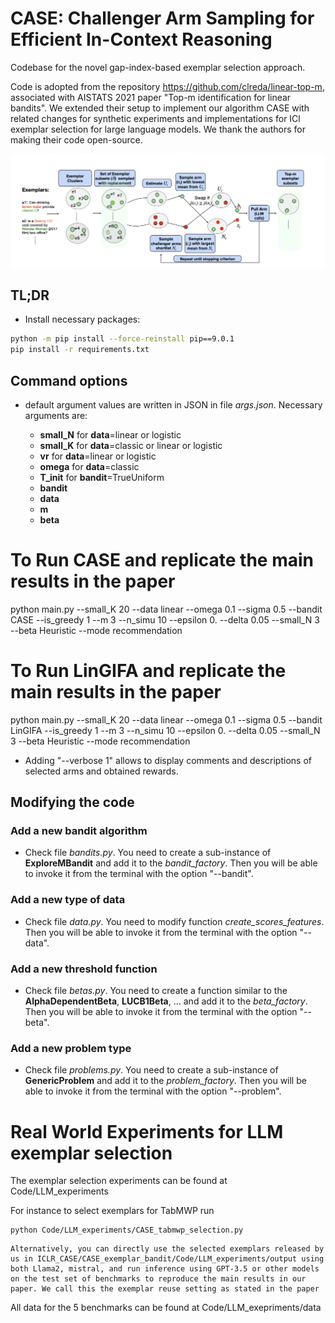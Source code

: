 # CASE: Challenger Arm Sampling for Efficient In-Context Reasoning

Codebase for the novel gap-index-based exemplar selection approach.

Code is adopted from the repository https://github.com/clreda/linear-top-m, associated with AISTATS 2021 paper "Top-m identification for linear bandits". We extended their setup to implement our algorithm CASE with related changes for synthetic experiments and implementations for ICl exemplar selection for large language models. We thank the authors for making their code open-source.
<p>
<img src="CASE_overview.png"> </img>
</p>

## TL;DR

+ Install necessary packages:

```bash
python -m pip install --force-reinstall pip==9.0.1
pip install -r requirements.txt
```

## Command options

- default argument values are written in JSON in file *args.json*. Necessary arguments are:

	+ **small\_N** for **data**=linear or logistic
	+ **small\_K** for **data**=classic or linear or logistic
	+ **vr** for **data**=linear or logistic
	+ **omega** for **data**=classic
	+ **T\_init** for **bandit**=TrueUniform
	+ **bandit**
	+ **data**
	+ **m**
	+ **beta**

# To Run CASE and replicate the main results in the paper  

python main.py --small_K 20 --data linear --omega 0.1 --sigma 0.5 --bandit CASE --is_greedy 1 --m 3 --n_simu 10 --epsilon 0. --delta 0.05 --small_N 3 --beta Heuristic --mode recommendation

# To Run LinGIFA and replicate the main results in the paper  
python main.py --small_K 20 --data linear --omega 0.1 --sigma 0.5 --bandit LinGIFA --is_greedy 1 --m 3 --n_simu 10 --epsilon 0. --delta 0.05 --small_N 3 --beta Heuristic --mode recommendation


- Adding "--verbose 1" allows to display comments and descriptions of selected arms and obtained rewards.

## Modifying the code

### Add a new bandit algorithm

- Check file *bandits.py*. You need to create a sub-instance of **ExploreMBandit** and add it to the *bandit\_factory*. Then you will be able to invoke it from the terminal with the option "--bandit".

### Add a new type of data

- Check file *data.py*. You need to modify function *create\_scores\_features*. Then you will be able to invoke it from the terminal with the option "--data".

### Add a new threshold function

- Check file *betas.py*. You need to create a function similar to the **AlphaDependentBeta**, **LUCB1Beta**, ... and add it to the *beta\_factory*. Then you will be able to invoke it from the terminal with the option "--beta".

### Add a new problem type

- Check file *problems.py*. You need to create a sub-instance of **GenericProblem** and add it to the *problem\_factory*. Then you will be able to invoke it from the terminal with the option "--problem".


# Real World Experiments for LLM exemplar selection

The exemplar selection experiments can be found at Code/LLM_experiments

For instance to select exemplars for TabMWP run
```
python Code/LLM_experiments/CASE_tabmwp_selection.py
```
```
Alternatively, you can directly use the selected exemplars released by us in ICLR_CASE/CASE_exemplar_bandit/Code/LLM_experiments/output using both Llama2, mistral, and run inference using GPT-3.5 or other models on the test set of benchmarks to reproduce the main results in our paper. We call this the exemplar reuse setting as stated in the paper
```

All data for the 5 benchmarks can be found at Code/LLM_exepriments/data
